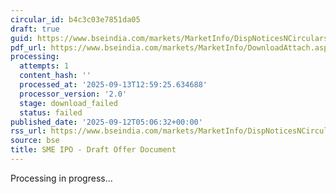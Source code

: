 ```yaml
---
circular_id: b4c3c03e7851da05
draft: true
guid: https://www.bseindia.com/markets/MarketInfo/DispNoticesNCirculars.aspx?Noticeid={18A3AB1E-C52C-4188-AA4A-680830C39F06}&noticeno=20250912-6&dt=09/12/2025&icount=6&totcount=103&flag=0
pdf_url: https://www.bseindia.com/markets/MarketInfo/DownloadAttach.aspx?id=20250912-6&attachedId=
processing:
  attempts: 1
  content_hash: ''
  processed_at: '2025-09-13T12:59:25.634688'
  processor_version: '2.0'
  stage: download_failed
  status: failed
published_date: '2025-09-12T05:06:32+00:00'
rss_url: https://www.bseindia.com/markets/MarketInfo/DispNoticesNCirculars.aspx?Noticeid={18A3AB1E-C52C-4188-AA4A-680830C39F06}&noticeno=20250912-6&dt=09/12/2025&icount=6&totcount=103&flag=0
source: bse
title: SME IPO - Draft Offer Document
---
```


Processing in progress...